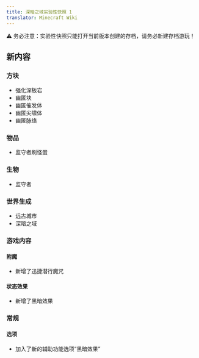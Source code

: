 ```yaml
---
title: 深暗之域实验性快照 1
translator: Minecraft Wiki
---
```

⚠ 务必注意：实验性快照只能打开当前版本创建的存档，请务必新建存档游玩！

## 新内容
### 方块
* 强化深板岩
* 幽匿块
* 幽匿催发体
* 幽匿尖啸体
* 幽匿脉络

### 物品
* 监守者刷怪蛋

### 生物
* 监守者

### 世界生成
* 远古城市
* 深暗之域

### 游戏内容
#### 附魔
* 新增了迅捷潜行魔咒

#### 状态效果
* 新增了黑暗效果

### 常规
#### 选项
* 加入了新的辅助功能选项“黑暗效果”